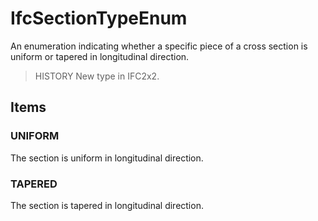 # IfcSectionTypeEnum

An enumeration indicating whether a specific piece of a cross section is uniform or tapered in longitudinal direction.

> HISTORY New type in IFC2x2.

## Items

### UNIFORM
The section is uniform in longitudinal direction.

### TAPERED
The section is tapered in longitudinal direction.
